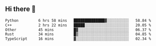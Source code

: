 ## Hi there 👋

<!--
**whirlun/whirlun** is a ✨ _special_ ✨ repository because its `README.md` (this file) appears on your GitHub profile.

Here are some ideas to get you started:

- 🔭 I’m currently working on ...
- 🌱 I’m currently learning ...
- 👯 I’m looking to collaborate on ...
- 🤔 I’m looking for help with ...
- 💬 Ask me about ...
- 📫 How to reach me: ...
- 😄 Pronouns: ...
- ⚡ Fun fact: ...
-->
<!--START_SECTION:waka-->

```txt
Python         6 hrs 58 mins   ██████████████▓░░░░░░░░░░   58.84 %
C++            2 hrs 22 mins   █████░░░░░░░░░░░░░░░░░░░░   20.05 %
Other          45 mins         █▓░░░░░░░░░░░░░░░░░░░░░░░   06.37 %
Rust           34 mins         █▒░░░░░░░░░░░░░░░░░░░░░░░   04.85 %
TypeScript     16 mins         ▓░░░░░░░░░░░░░░░░░░░░░░░░   02.34 %
```

<!--END_SECTION:waka-->
